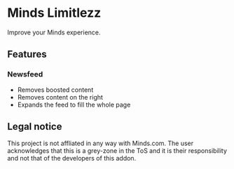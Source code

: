# Minds Limitlezz
Improve your Minds experience.

## Features

### Newsfeed

- Removes boosted content
- Removes content on the right
- Expands the feed to fill the whole page

## Legal notice

This project is not affliated in any way with Minds.com. The user acknowledges that this is a grey-zone in the ToS and it is their responsibility and not that of the developers of this addon.

